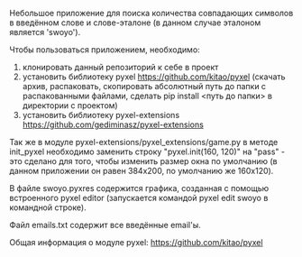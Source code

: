 Небольшое приложение для поиска количества совпадающих символов в введённом слове и слове-эталоне (в данном случае эталоном является 'swoyo').

Чтобы пользоваться приложением, необходимо:
1) клонировать данный репозиторий к себе в проект
2) установить библиотеку pyxel https://github.com/kitao/pyxel (скачать архив, распаковать, скопировать абсолютный путь до папки с распакованными файлами, сделать pip install <путь до папки> в директории с проектом)
3) установить библиотеку pyxel-extensions https://github.com/gediminasz/pyxel-extensions

Так же в модуле pyxel-extensions/pyxel_extensions/game.py в методе init_pyxel необходимо заменить строку "pyxel.init(160, 120)" на "pass" - это сделано для того, чтобы изменить размер окна по умолчанию (в данном приложении он равен 384х200, по умолчанию же 160x120).

В файле swoyo.pyxres содержится графика, созданная с помощью встроенного pyxel editor (запускается командой pyxel edit swoyo в командной строке).

Файл emails.txt содержит все введённые email'ы.

Общая информация о модуле pyxel: https://github.com/kitao/pyxel
